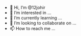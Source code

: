 - 👋 Hi, I’m @12johir
- 👀 I’m interested in ...
- 🌱 I’m currently learning ...
- 💞️ I’m looking to collaborate on ...
- 📫 How to reach me ...

<!---
12johir/12johir is a ✨ special ✨ repository because its `README.md` (this file) appears on your GitHub profile.
You can click the Preview link to take a look at your changes.
--->
